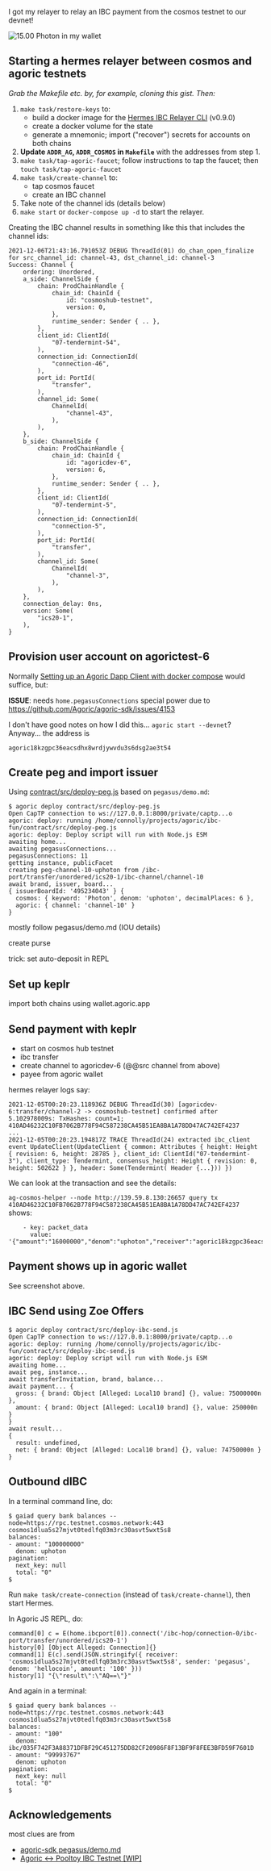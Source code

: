 I got my relayer to relay an IBC payment from the cosmos testnet to our devnet!

![15.00 Photon in my wallet](https://www.diigo.com/file/image/brpqocpzpbeerecapzepbqeqpq/SwingSet+Solo+REPL+Demo.jpg)


## Starting a hermes relayer between cosmos and agoric testnets

_Grab the Makefile etc. by, for example, cloning this gist. Then:_

 1. `make task/restore-keys` to:
    - build a docker image for the [Hermes IBC Relayer CLI](https://github.com/informalsystems/ibc-rs/tree/master/relayer-cli) (v0.9.0)
    - create a docker volume for the state
    - generate a mnemonic; import ("recover") secrets for accounts on both chains
 2. **Update `ADDR_AG`, `ADDR_COSMOS` in `Makefile`** with the addresses from step 1.
 3. `make task/tap-agoric-faucet`; follow instructions to tap the faucet; then `touch task/tap-agoric-faucet`
 3. `make task/create-channel` to:
    - tap cosmos faucet
    - create an IBC channel
 4. Take note of the channel ids (details below)
 5. `make start` or `docker-compose up -d` to start the relayer.

Creating the IBC channel results in something like this that includes the channel ids:

```
2021-12-06T21:43:16.791053Z DEBUG ThreadId(01) do_chan_open_finalize for src_channel_id: channel-43, dst_channel_id: channel-3
Success: Channel {
    ordering: Unordered,
    a_side: ChannelSide {
        chain: ProdChainHandle {
            chain_id: ChainId {
                id: "cosmoshub-testnet",
                version: 0,
            },
            runtime_sender: Sender { .. },
        },
        client_id: ClientId(
            "07-tendermint-54",
        ),
        connection_id: ConnectionId(
            "connection-46",
        ),
        port_id: PortId(
            "transfer",
        ),
        channel_id: Some(
            ChannelId(
                "channel-43",
            ),
        ),
    },
    b_side: ChannelSide {
        chain: ProdChainHandle {
            chain_id: ChainId {
                id: "agoricdev-6",
                version: 6,
            },
            runtime_sender: Sender { .. },
        },
        client_id: ClientId(
            "07-tendermint-5",
        ),
        connection_id: ConnectionId(
            "connection-5",
        ),
        port_id: PortId(
            "transfer",
        ),
        channel_id: Some(
            ChannelId(
                "channel-3",
            ),
        ),
    },
    connection_delay: 0ns,
    version: Some(
        "ics20-1",
    ),
}
```

## Provision user account on agorictest-6

Normally [Setting up an Agoric Dapp Client with docker compose](https://github.com/Agoric/agoric-sdk/wiki/Setting-up-an-Agoric-Dapp-Client-with-docker-compose) would suffice, but:

**ISSUE**: needs `home.pegasusConnections` special power due to
https://github.com/Agoric/agoric-sdk/issues/4153

I don't have good notes on how I did this... `agoric start --devnet`? Anyway... the address is

`agoric18kzgpc36eacsdhx8wrdjywvdu3s6dsg2ae3t54`


## Create peg and import issuer


Using [contract/src/deploy-peg.js](https://github.com/Agoric/agoric-sdk/blob/ibc-example-scripts/packages/pegasus/scripts/deploy-peg.js) based on `pegasus/demo.md`:


```
$ agoric deploy contract/src/deploy-peg.js
Open CapTP connection to ws://127.0.0.1:8000/private/captp...o
agoric: deploy: running /home/connolly/projects/agoric/ibc-fun/contract/src/deploy-peg.js
agoric: deploy: Deploy script will run with Node.js ESM
awaiting home...
awaiting pegasusConnections...
pegasusConnections: 11
getting instance, publicFacet
creating peg-channel-10-uphoton from /ibc-port/transfer/unordered/ics20-1/ibc-channel/channel-10
await brand, issuer, board...
{ issuerBoardId: '495234043' } {
  cosmos: { keyword: 'Photon', denom: 'uphoton', decimalPlaces: 6 },
  agoric: { channel: 'channel-10' }
}
```

mostly follow pegasus/demo.md (IOU details)

create purse

trick: set auto-deposit in REPL

## Set up keplr

import both chains using wallet.agoric.app

## Send payment with keplr

 - start on cosmos hub testnet
 - ibc transfer
 - create channel to agoricdev-6 (@@src channel from above)
 - payee from agoric wallet

hermes relayer logs say:

```
2021-12-05T00:20:23.118936Z DEBUG ThreadId(30) [agoricdev-6:transfer/channel-2 -> cosmoshub-testnet] confirmed after 5.102978009s: TxHashes: count=1; 410AD46232C10FB7062B778F94C587238CA45B51EA8BA1A78DD47AC742EF4237
...
2021-12-05T00:20:23.194817Z TRACE ThreadId(24) extracted ibc_client event UpdateClient(UpdateClient { common: Attributes { height: Height { revision: 6, height: 28785 }, client_id: ClientId("07-tendermint-3"), client_type: Tendermint, consensus_height: Height { revision: 0, height: 502622 } }, header: Some(Tendermint( Header {...})) })
```

We can look at the transaction and see the details:

`ag-cosmos-helper --node http://139.59.8.130:26657 query tx 410AD46232C10FB7062B778F94C587238CA45B51EA8BA1A78DD47AC742EF4237` shows:

```
    - key: packet_data
      value: '{"amount":"16000000","denom":"uphoton","receiver":"agoric18kzgpc36eacsdhx8wrdjywvdu3s6dsg2ae3t54","sender":"cosmos18hcdewnyhl6hj6wkz2dwq8slfh8vrnetzxy33p"}'
```

## Payment shows up in agoric wallet

See screenshot above.

## IBC Send using Zoe Offers

```
$ agoric deploy contract/src/deploy-ibc-send.js
Open CapTP connection to ws://127.0.0.1:8000/private/captp...o
agoric: deploy: running /home/connolly/projects/agoric/ibc-fun/contract/src/deploy-ibc-send.js
agoric: deploy: Deploy script will run with Node.js ESM
awaiting home...
await peg, instance...
await transferInvitation, brand, balance...
await payment... {
  gross: { brand: Object [Alleged: Local10 brand] {}, value: 75000000n },
  amount: { brand: Object [Alleged: Local10 brand] {}, value: 250000n }
}
await result...
{
  result: undefined,
  net: { brand: Object [Alleged: Local10 brand] {}, value: 74750000n }
}
```

## Outbound dIBC

In a terminal command line, do:

```
$ gaiad query bank balances --node=https://rpc.testnet.cosmos.network:443 cosmos1dlua5s27mjvt0tedlfq03m3rc30asvt5wxt5s8
balances:
- amount: "100000000"
  denom: uphoton
pagination:
  next_key: null
  total: "0"
$
```

Run `make task/create-connection` (instead of `task/create-channel`), then start Hermes.

In Agoric JS REPL, do:

```
command[0] c = E(home.ibcport[0]).connect('/ibc-hop/connection-0/ibc-port/transfer/unordered/ics20-1')
history[0] [Object Alleged: Connection]{}
command[1] E(c).send(JSON.stringify({ receiver: 'cosmos1dlua5s27mjvt0tedlfq03m3rc30asvt5wxt5s8', sender: 'pegasus', denom: 'hellocoin', amount: '100' }))
history[1] "{\"result\":\"AQ==\"}"
```

And again in a terminal:
```console
$ gaiad query bank balances --node=https://rpc.testnet.cosmos.network:443 cosmos1dlua5s27mjvt0tedlfq03m3rc30asvt5wxt5s8
balances:
- amount: "100"
  denom: ibc/035F742F3A88371DFBF29C451275DD82CF20986F8F13BF9F8FEE3BFD59F7601D
- amount: "99993767"
  denom: uphoton
pagination:
  next_key: null
  total: "0"
$
```

## Acknowledgements

most clues are from
 - [agoric-sdk pegasus/demo.md](https://github.com/Agoric/agoric-sdk/blob/master/packages/pegasus/demo.md)
 - [Agoric ↔ Pooltoy IBC Testnet [WIP]](https://hackmd.io/YYf5lsJXSSuatstpRDSs8g?view)

